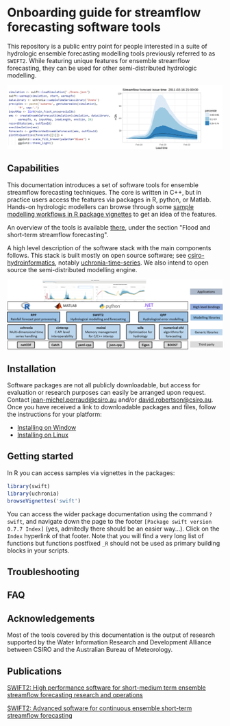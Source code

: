 # Onboarding guide for streamflow forecasting software tools

This repository is a public entry point for people interested in a suite of hydrologic ensemble forecasting modelling tools previously referred to as `SWIFT2`. While featuring unique features for ensemble streamflow forecasting, they can be used for other semi-distributed hydrologic modelling.

![Ensemble forecasting simulation](./img/ens_streamflow_forecast.png "Ensemble forecasting simulation")

## Capabilities

This documentation introduces a set of software tools for ensemble streamflow forecasting techniques. The core is written in C++, but in practice users access the features via packages in R, python, or Matlab. Hands-on hydrologic modellers can browse through some [sample modelling workflows in R package vignettes](./doc/sample_workflows.md) to get an idea of the features.

An overview of the tools is available [there](https://www.csiro.au/en/Research/LWF/Areas/Water-resources/Assessing-water-resources/WIRADA/Data-and-tools), under the section "Flood and short-term streamflow forecasting". 

A high level description of the software stack with the main components follows. This stack is built mostly on open source software; see [csiro-hydroinformatics](https://github.com/csiro-hydroinformatics), notably [uchronia-time-series](https://github.com/csiro-hydroinformatics/uchronia-time-series). We also intend to open source the semi-distributed modelling engine.

![Software stack](./img/architecture_poster.png "Software stack")

## Installation

Software packages are not all publicly downloadable, but access for evaluation or research purposes can easily be arranged upon request. Contact [jean-michel.perraud@csiro.au](mailto:jean-michel.perraud@csiro.au) and/or [david.robertson@csiro.au](mailto:david.robertson@csiro.au). Once you have received a link to downloadable packages and files, follow the instructions for your platform:

* [Installing on Window](./doc/install_windows.md)
* [Installing on Linux](./doc/install_linux.md)

## Getting started

In R you can access samples via vignettes in the packages:

```R
library(swift)
library(uchronia)
browseVignettes('swift')
```

You can access the wider package documentation using the command `?swift`, and navigate down the page to the footer `[Package swift version 0.7.7 Index]` (yes, admitedly there should be an easier way...). Click on the `Index` hyperlink of that footer. Note that you will find a very long list of functions but functions postfixed `_R` should not be used as primary building blocks in your scripts.

## Troubleshooting

## FAQ

## Acknowledgements

Most of the tools covered by this documentation is the output of research supported by the Water Information Research and Development Alliance between CSIRO and the Australian Bureau of Meteorology.

## Publications

[SWIFT2: High performance software for short-medium term ensemble streamflow forecasting research and operations](https://www.mssanz.org.au/modsim2015/L15/perraud.pdf)

[SWIFT2: Advanced software for continuous ensemble short-term streamflow forecasting ](https://search.informit.com.au/documentSummary;dn=823693257390059;res=IELENG)

